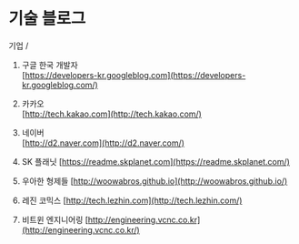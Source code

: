 # 기술 블로그

기업  /

1. 구글 한국 개발자  
   [https://developers-kr.googleblog.com](https://developers-kr.googleblog.com/)

2. 카카오  
   [http://tech.kakao.com](http://tech.kakao.com/)

3. 네이버   
   [http://d2.naver.com](http://d2.naver.com/)

4. SK 플래닛 
   [https://readme.skplanet.com](https://readme.skplanet.com/)
5. 우아한 형제들 
   [http://woowabros.github.io](http://woowabros.github.io/)
6. 레진 코믹스 
   [http://tech.lezhin.com](http://tech.lezhin.com/)
7. 비트윈 엔지니어링 
   [http://engineering.vcnc.co.kr](http://engineering.vcnc.co.kr/)




